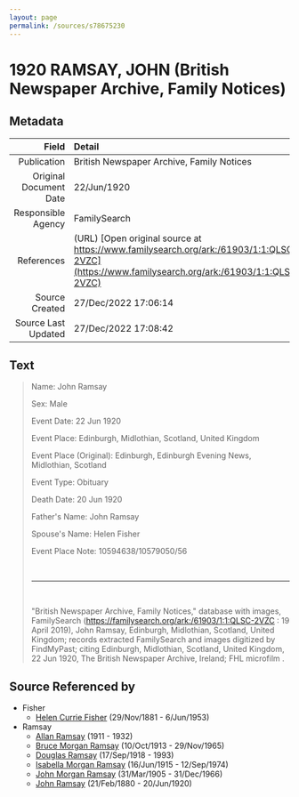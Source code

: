 ```yaml
---
layout: page
permalink: /sources/s78675230
---
```


# 1920 RAMSAY, JOHN (British Newspaper Archive, Family Notices)

## Metadata

Field | Detail
---:|:---
Publication | British Newspaper Archive, Family Notices
Original Document Date | 22/Jun/1920
Responsible Agency | FamilySearch
References | (URL) [Open original source at https://www.familysearch.org/ark:/61903/1:1:QLSC-2VZC](https://www.familysearch.org/ark:/61903/1:1:QLSC-2VZC)
Source Created | 27/Dec/2022 17:06:14
Source Last Updated | 27/Dec/2022 17:08:42

## Text

> Name: John Ramsay
>
> Sex: Male
>
> Event Date: 22 Jun 1920
>
> Event Place: Edinburgh, Midlothian, Scotland, United Kingdom
>
> Event Place (Original): Edinburgh, Edinburgh Evening News, Midlothian, Scotland
>
> Event Type: Obituary
>
> Death Date: 20 Jun 1920
>
> Father's Name: John Ramsay
>
> Spouse's Name: Helen Fisher
>
> Event Place Note: 10594638/10579050/56
>
> <br/>
>
> ---
>
> <br/>
>
> "British Newspaper Archive, Family Notices," database with images, FamilySearch (https://familysearch.org/ark:/61903/1:1:QLSC-2VZC : 19 April 2019), John Ramsay, Edinburgh, Midlothian, Scotland, United Kingdom; records extracted FamilySearch and images digitized by FindMyPast; citing Edinburgh, Midlothian, Scotland, United Kingdom, 22 Jun 1920, The British Newspaper Archive, Ireland; FHL microfilm .
>

## Source Referenced by

* Fisher
  * [Helen Currie Fisher](../people/@18426904@-helen-currie-fisher-b1881-11-29-d1953-6-6.md) (29/Nov/1881 - 6/Jun/1953)
* Ramsay
  * [Allan Ramsay](../people/@62219744@-allan-ramsay-b1911-d1932.md) (1911 - 1932)
  * [Bruce Morgan Ramsay](../people/@49046148@-bruce-morgan-ramsay-b1913-10-10-d1965-11-29.md) (10/Oct/1913 - 29/Nov/1965)
  * [Douglas Ramsay](../people/@12977578@-douglas-ramsay-b1918-9-17-d1993.md) (17/Sep/1918 - 1993)
  * [Isabella Morgan Ramsay](../people/@80504300@-isabella-morgan-ramsay-b1915-6-16-d1974-9-12.md) (16/Jun/1915 - 12/Sep/1974)
  * [John Morgan Ramsay](../people/@55070438@-john-morgan-ramsay-b1905-3-31-d1966-12-31.md) (31/Mar/1905 - 31/Dec/1966)
  * [John Ramsay](../people/@64225415@-john-ramsay-b1880-2-21-d1920-6-20.md) (21/Feb/1880 - 20/Jun/1920)
